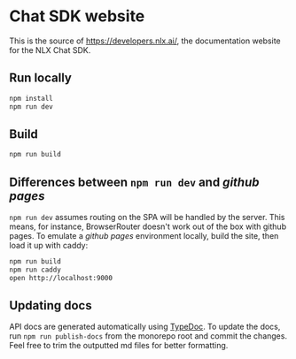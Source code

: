 # Chat SDK website

This is the source of https://developers.nlx.ai/, the documentation website for the NLX Chat SDK.

## Run locally

```sh
npm install
npm run dev
```

## Build

```sh
npm run build
```

## Differences between `npm run dev` and _github pages_
`npm run dev` assumes routing on the SPA will be handled by the server. This means, for instance, BrowserRouter doesn't work out of the box with github pages. To emulate a _github pages_ environment locally, build the site, then load it up with caddy:

```sh
npm run build
npm run caddy
open http://localhost:9000
```

## Updating docs

API docs are generated automatically using [TypeDoc](https://typedoc.org/). To update the docs, run `npm run publish-docs` from the monorepo root and commit the changes. Feel free to trim the outputted md files for better formatting.
